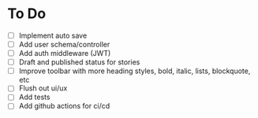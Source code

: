 # To Do

- [ ] Implement auto save
- [ ] Add user schema/controller
- [ ] Add auth middleware (JWT)
- [ ] Draft and published status for stories
- [ ] Improve toolbar with more heading styles, bold, italic, lists, blockquote, etc
- [ ] Flush out ui/ux
- [ ] Add tests
- [ ] Add github actions for ci/cd